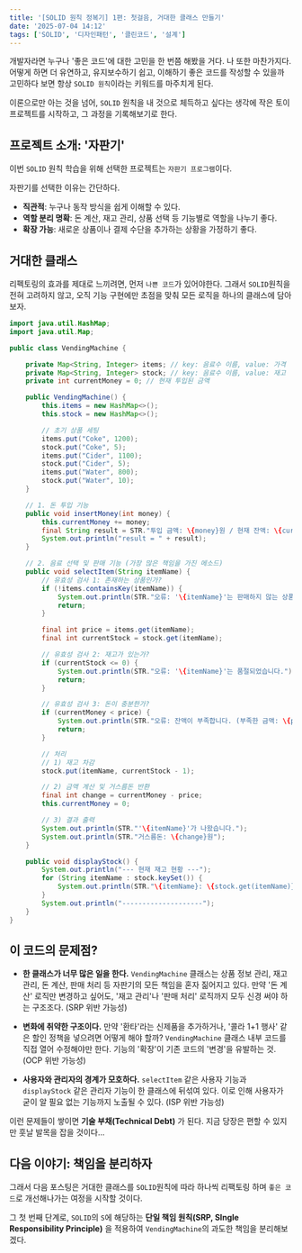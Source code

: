 ```yaml
---
title: '[SOLID 원칙 정복기] 1편: 첫걸음, 거대한 클래스 만들기'
date: '2025-07-04 14:12'
tags: ['SOLID', '디자인패턴', '클린코드', '설계']
---
```


개발자라면 누구나 '좋은 코드'에 대한 고민을 한 번쯤 해봤을 거다. 나 또한 마찬가지다. 어떻게 하면 더 유연하고, 유지보수하기 쉽고, 이해하기 좋은 코드를 작성할 수 있을까 고민하다 보면 항상 `SOLID 원칙`이라는 키워드를 마주치게 된다.

이론으로만 아는 것을 넘어, `SOLID` 원칙을 내 것으로 체득하고 싶다는 생각에 작은 토이프로젝트를 시작하고, 그 과정을 기록해보기로 한다.

## 프로젝트 소개: '자판기'
이번 `SOLID` 원칙 학습을 위해 선택한 프로젝트는 `자판기 프로그램`이다.

자판기를 선택한 이유는 간단하다.

- __직관적__: 누구나 동작 방식을 쉽게 이해할 수 있다.
- __역할 분리 명확__: 돈 계산, 재고 관리, 상품 선택 등 기능별로 역할을 나누기 좋다.
- __확장 가능__: 새로운 상품이나 결제 수단을 추가하는 상황을 가정하기 좋다.

## 거대한 클래스

리펙토링의 효과를 제대로 느끼려면, 먼저 `나쁜 코드`가 있어야한다. 그래서 `SOLID`원칙을 전혀 고려하지 않고, 오직 기능 구현에만 초점을 맞춰 모든 로직을 하나의 클래스에 담아보자.

```java
import java.util.HashMap;
import java.util.Map;

public class VendingMachine {

    private Map<String, Integer> items; // key: 음료수 이름, value: 가격
    private Map<String, Integer> stock; // key: 음료수 이름, value: 재고
    private int currentMoney = 0; // 현재 투입된 금액

    public VendingMachine() {
        this.items = new HashMap<>();
        this.stock = new HashMap<>();

        // 초기 상품 세팅
        items.put("Coke", 1200);
        stock.put("Coke", 5);
        items.put("Cider", 1100);
        stock.put("Cider", 5);
        items.put("Water", 800);
        stock.put("Water", 10);
    }

    // 1. 돈 투입 기능
    public void insertMoney(int money) {
        this.currentMoney += money;
        final String result = STR."투입 금액: \{money}원 / 현재 잔액: \{currentMoney}원";
        System.out.println("result = " + result);
    }

    // 2. 음료 선택 및 판매 기능 (가장 많은 책임을 가진 메소드)
    public void selectItem(String itemName) {
        // 유효성 검사 1: 존재하는 상품인가?
        if (!items.containsKey(itemName)) {
            System.out.println(STR."오류: '\{itemName}'는 판매하지 않는 상품입니다.");
            return;
        }

        final int price = items.get(itemName);
        final int currentStock = stock.get(itemName);

        // 유효성 검사 2: 재고가 있는가?
        if (currentStock <= 0) {
            System.out.println(STR."오류: '\{itemName}'는 품절되었습니다.");
            return;
        }

        // 유효성 검사 3: 돈이 충분한가?
        if (currentMoney < price) {
            System.out.println(STR."오류: 잔액이 부족합니다. (부족한 금액: \{price - currentMoney}원");
            return;
        }

        // 처리
        // 1) 재고 차감
        stock.put(itemName, currentStock - 1);

        // 2) 금액 계산 및 거스름돈 반환
        final int change = currentMoney - price;
        this.currentMoney = 0;

        // 3) 결과 출력
        System.out.println(STR."'\{itemName}'가 나왔습니다.");
        System.out.println(STR."거스름돈: \{change}원");
    }

    public void displayStock() {
        System.out.println("--- 현재 재고 현황 ---");
        for (String itemName : stock.keySet()) {
            System.out.println(STR."\{itemName}: \{stock.get(itemName)}개");
        }
        System.out.println("--------------------");
    }
}
```

## 이 코드의 문제점?

- __한 클래스가 너무 많은 일을 한다.__ `VendingMachine` 클래스는 상품 정보 관리, 재고 관리, 돈 계산, 판매 처리 등 자판기의 모든 책임을 혼자 짊어지고 있다. 만약 '돈 계산' 로직만 변경하고 싶어도, '재고 관리'나 '판매 처리' 로직까지 모두 신경 써야 하는 구조조다. (SRP 위반 가능성)

- __변화에 취약한 구조이다.__ 만약 '환타'라는 신제품을 추가하거나, '콜라 1+1 행사' 같은 할인 정책을 넣으려면 어떻게 해야 할까? `VendingMachine` 클래스 내부 코드를 직접 열어 수정해야만 한다. 기능의 '확장'이 기존 코드의 '변경'을 유발하는 것. (OCP 위반 가능성)

- __사용자와 관리자의 경계가 모호하다.__ `selectItem` 같은 사용자 기능과 `displayStock` 같은 관리자 기능이 한 클래스에 뒤섞여 있다. 이로 인해 사용자가 굳이 알 필요 없는 기능까지 노출될 수 있다. (ISP 위반 가능성)

이런 문제들이 쌓이면 __기술 부채(Technical Debt)__ 가 된다. 지금 당장은 편할 수 있지만 훗날 발목을 잡을 것이다...

## 다음 이야기: 책임을 분리하자

그래서 다음 포스팅은 거대한 클래스를 `SOLID`원칙에 따라 하나씩 리팩토링 하며 `좋은 코드`로 개선해나가는 여정을 시작할 것이다.

그 첫 번째 단계로, `SOLID`의 `S`에 해당하는 __단일 책임 원칙(SRP, SIngle Responsibility Principle)__ 을 적용하여 `VendingMachine`의 과도한 책임을 분리해보겠다.